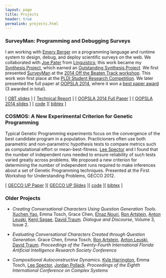 ```yaml
---
layout: page
title: Projects
header: true 
permalink: projects.html
---
```


### SurveyMan: Programming and Debugging Surveys

I am working with [Emery Berger](http://www.cs.umass.edu/~emery) on a programming language and runtime system to design, debug, and deploy scientific surveys on the web. We collaborated with [Joe Pater](http://blogs.umass.edu/pater) from [Linguistics](http://www.umass.edu/linguist); this work became my [Synthesis Project](https://www.cs.umass.edu/grads/synthesis-and-ms-project), which earned an [Outstanding Synthesis Project](https://www.cs.umass.edu/oaa2015). We first presented [SurveyMan](http://surveyman.org) at the [2014 Off the Beaten Track workshop](http://popl-obt-2014.cs.brown.edu). This work won first place at the [PLDI Student Research Competition](https://www.cs.umass.edu/news/latest-news/pldi-2014-awards-emery-berger-and-plasma-students). We later presented the full paper at [OOPSLA 2014](http://2014.splashcon.org/program/program-splash2014), where it won a [best paper award](http://www.nsf.gov/news/news_summ.jsp?cntn_id=133191&org=NSF) (3 awarded in total).

[ <a href="papers/SurveyMan-OBT.m4v">OBT slides</a> ] [ <a href="papers/UM-CS-2014-002.pdf">Technical Report</a> ] [ <a href="http://dl.acm.org/citation.cfm?id=2660206">OOPSLA 2014 Full Paper</a> ] [ <a href="newpsla2014.pdf">OOPSLA 2014 slides</a> ] [ <a href="http://surveyman.org">code</a> ][ <a href="surveyman.bib">bibtex</a> ]

### COSMOS: A New Experimental Criterion for Genetic Programming

Typical Genetic Programming experiments focus on the convergence of the best candidate program in a population. Practicioners often use both parametric and non-parametric hypothesis tests to compare metrics such as computational effort or mean-best-fitness. [Lee Spector](http://faculty.hampshire.edu/lspector/) and I found that the number of independent runs needed to ensure reliability of such tests varied greatly across problems. We proposed a new criterion for determining the number of independent runs required to make inferences about a set of Genetic Programming techniques. Presented at the First Workshop for Understanding Problems, GECCO 2012.

[ <a href="papers/cosmos_paper.pdf">GECCO UP Paper</a> ][ <a href="papers/cosmos_slides.pdf">GECCO UP Slides</a> ][ <a href="http://github.com/etosch/COSMOS.git">code</a> ][ <a href="cosmos.bib">bibtex</a> ]


### Older Projects

* _Creating Conversational Characters Using Question Generation Tools_.
[Xuchen Yao](http://cs.jhu.edu/~xuchen), Emma Tosch, Grace Chen, [Elnaz Nouri](http://www-scf.usc.edu/~enouri/), [Ron Artstein](http://ron.artstein.org), [Anton Leuski](http://people.ict.usc.edu/~leuski), [Kenji Sagae](http://people.ict.usc.edu/~sagae), [David Traum](http://people.ict.usc.edu/~traum). _Dialogue and Discourse_, Volume 3, Issue 2.

* _Evaluating Conversational Characters Created through Question Generation_.
Grace Chen, Emma Tosch, [Ron Artstein](http://ron.artstein.org), [Anton Leuski](http://people.ict.usc.edu/~leuski), [David Traum](http://people.ict.usc.edu/~traum/). _Proceedings of the Twenty-Fourth International Florida Artificial Intelligence Research Society Conference_

* _Compositional Autoconstructive Dynamics_.
[Kyle Harrington](http://kyleharrington.com), Emma Tosch, [Lee Spector](http://faculty.hampshire.edu/lspector/), [Jordan Pollack](http://pages.cs.brandeis.edu/~pollack). _Proceedings of the Eighth International Conference on Complex Systems_
